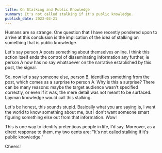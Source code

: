 ```yaml
---
title: On Stalking and Public Knowledge
summary: It's not called stalking if it's public knowledge.
publish_date: 2023-03-21
---
```


Humans are so strange. One question that I have recently pondered upon to arrive at this conclusion is the implication of the idea of stalking on something that is public knowledge.

Let's say person A posts something about themselves online. I think this action itself ends the control of disseminating information any further, ie person A now has no say whatsoever on the narrative established by this post, the signal.

So, now let's say someone else, person B, identifies something from the post, which comes as a surprise to person A. Why is this a surprise? There can be many reasons: maybe the target audience wasn't specified correctly, or even if it was, the mere detail was not meant to be surfaced. Layman knowledge would call this stalking.

Let's be honest, this sounds stupid. Basically what you are saying is, I want the world to know something about me, but I don't want someone smart figuring something else out from that information. Wow!

This is one way to identify pretentious people in life, I'd say. Moreover, as a direct response to them, my two cents are: "It's not called stalking if it's public knowledge."

Cheers!
